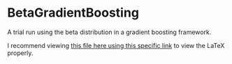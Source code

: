 # BetaGradientBoosting
A trial run using the beta distribution in a gradient boosting framework.

I recommend viewing [this file here using this specific link](https://braydentang1.github.io/BetaGradientBoosting/derivation.html) to view the LaTeX properly.
